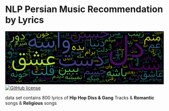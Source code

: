 # NLP Persian Music Recommendation by Lyrics
![](resources/persian-example.png)
[![GitHub license](https://img.shields.io/badge/License-MIT-blue.svg)](LICENSE)

data set contains 800 lyrics of **Hip Hop Diss & Gang** Tracks & **Romantic** songs & **Religious** songs
